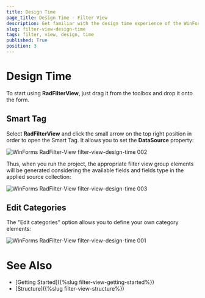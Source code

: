 ```yaml
---
title: Design Time
page_title: Design Time - Filter View
description: Get familiar with the design time experience of the WinForms FilterView control.  
slug: filter-view-design-time
tags: filter, view, design, time
published: True
position: 3  
---
```


# Design Time

To start using **RadFilterView**, just drag it from the toolbox and drop it onto the form.
 
## Smart Tag 

Select **RadFilterView** and click the small arrow on the top right position in order to open the Smart Tag. It allows you to set the **DataSource** property:

![WinForms RadFilter-View filter-view-design-time 002](images/filter-view-design-time002.png)

Thus, when you run the project, the appropriate filter view group elements will be generated considering the available fields and fields type in the applied source collection:

![WinForms RadFilter-View filter-view-design-time 003](images/filter-view-design-time003.png)

## Edit Categories

The "Edit categories" option allows you to define your own category elements:

![WinForms RadFilter-View filter-view-design-time 001](images/filter-view-design-time001.png)

 
# See Also

* [Getting Started]({%slug filter-view-getting-started%})
* [Structure]({%slug filter-view-structure%})
 
        
